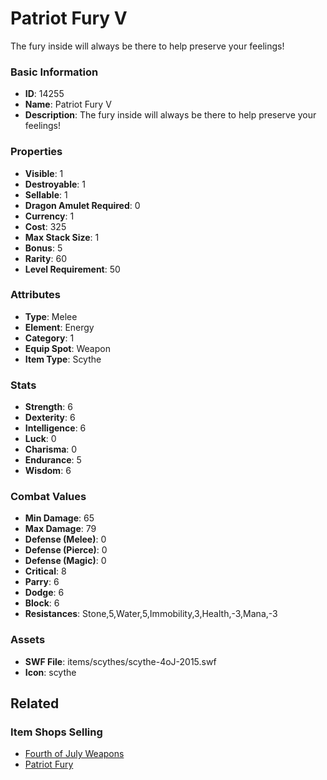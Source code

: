 # Patriot Fury V

The fury inside will always be there to help preserve your feelings!

### Basic Information

- **ID**: 14255
- **Name**: Patriot Fury V
- **Description**: The fury inside will always be there to help preserve your feelings!

### Properties

- **Visible**: 1
- **Destroyable**: 1
- **Sellable**: 1
- **Dragon Amulet Required**: 0
- **Currency**: 1
- **Cost**: 325
- **Max Stack Size**: 1
- **Bonus**: 5
- **Rarity**: 60
- **Level Requirement**: 50

### Attributes

- **Type**: Melee
- **Element**: Energy
- **Category**: 1
- **Equip Spot**: Weapon
- **Item Type**: Scythe

### Stats

- **Strength**: 6
- **Dexterity**: 6
- **Intelligence**: 6
- **Luck**: 0
- **Charisma**: 0
- **Endurance**: 5
- **Wisdom**: 6

### Combat Values

- **Min Damage**: 65
- **Max Damage**: 79
- **Defense (Melee)**: 0
- **Defense (Pierce)**: 0
- **Defense (Magic)**: 0
- **Critical**: 8
- **Parry**: 6
- **Dodge**: 6
- **Block**: 6
- **Resistances**: Stone,5,Water,5,Immobility,3,Health,-3,Mana,-3

### Assets

- **SWF File**: items/scythes/scythe-4oJ-2015.swf
- **Icon**: scythe

## Related

### Item Shops Selling

- [Fourth of July Weapons](../item-shops/104-fourth-of-july-weapons.md)
- [Patriot Fury](../item-shops/815-patriot-fury.md)

